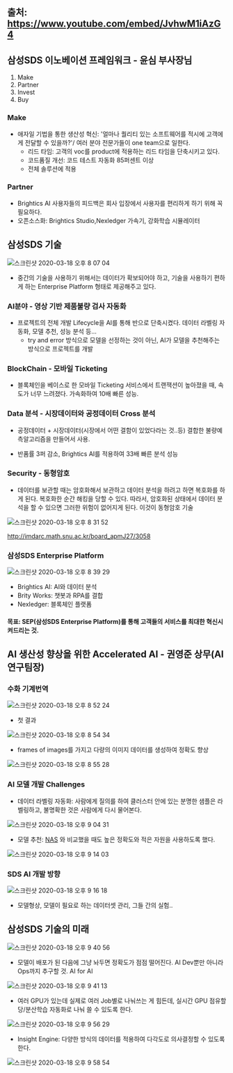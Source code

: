 ## 출처: https://www.youtube.com/embed/JvhwM1iAzG4

## 삼성SDS 이노베이션 프레임워크 - 윤심 부사장님

1) Make
2) Partner
3) Invest
4) Buy

### Make

- 애자일 기법을 통한 생산성 혁신: '얼마나 퀄리티 있는 소프트웨어를 적시에 고객에게 전달할 수 있을까?'/ 여러 분야 전문가들이 one team으로 일한다.
  * 리드 타임: 고객의 voc를 product에 적용하는 리드 타임을 단축시키고 있다.
  * 코드품질 개선: 코드 테스트 자동화 85퍼센트 이상
  * 전체 솔루션에 적용

### Partner

- Brightics AI 사용자들의 피드백은 회사 입장에서 사용자를 편리하게 하기 위해 꼭 필요하다.
- 오픈소스화: Brightics Studio,Nexledger 가속기, 강화학습 시뮬레이터

## 삼성SDS 기술

![스크린샷 2020-03-18 오후 8 07 04](https://user-images.githubusercontent.com/26040955/76954657-0a591100-6954-11ea-9a90-7407b694d4f0.png)

- 중간의 기술을 사용하기 위해서는 데이터가 확보되어야 하고, 기술을 사용하기 편하게 하는 Enterprise Platform 형태로 제공해주고 있다.

### AI분야 - 영상 기반 제품불량 검사 자동화

- 프로젝트의 전체 개발 Lifecycle을 AI를 통해 반으로 단축시켰다. 데이터 라벨링 자동화, 모델 추천, 성능 분석 등...
  * try and error 방식으로 모델을 선정하는 것이 아닌, AI가 모델을 추천해주는 방식으로 프로젝트를 개발

### BlockChain - 모바일 Ticketing

- 블록체인을 베이스로 한 모바일 Ticketing 서비스에서 트랜잭션이 높아졌을 때, 속도가 너무 느려졌다. 가속화하여 10배 빠른 성능.

### Data 분석 - 시장데이터와 공정데이터 Cross 분석

- 공정데이터 + 시장데이터(시장에서 어떤 결함이 있었다라는 것..등) 결합한 불량예측알고리즘을 만들어서 사용.

- 반품률 3퍼 감소, Brightics AI를 적용하여 33배 빠른 분석 성능

### Security - 동형암호

- 데이터를 보관할 때는 암호화해서 보관하고 데이터 분석을 하려고 하면 복호화를 하게 된다. 복호화한 순간 해킹을 당할 수 있다. 따라서, 암호화된
상태에서 데이터 분석을 할 수 있으면 그러한 위험이 없어지게 된다. 이것이 동형암호 기술

![스크린샷 2020-03-18 오후 8 31 52](https://user-images.githubusercontent.com/26040955/76956500-82750600-6957-11ea-8be8-1a6cd5b616c9.png)

http://imdarc.math.snu.ac.kr/board_apmJ27/3058

### 삼성SDS Enterprise Platform

![스크린샷 2020-03-18 오후 8 39 29](https://user-images.githubusercontent.com/26040955/76957095-92411a00-6958-11ea-840a-8412db72c0c6.png)

- Brightics AI: AI와 데이터 분석
- Brity Works: 챗봇과 RPA를 결합
- Nexledger: 블록체인 플랫폼


#### 목표: SEP(삼성SDS Enterprise Platform)를 통해 고객들의 서비스를 최대한 혁신시켜드리는 것. 

## AI 생산성 향상을 위한 Accelerated AI - 권영준 상무(AI 연구팀장)

### 수화 기계번역

![스크린샷 2020-03-18 오후 8 52 24](https://user-images.githubusercontent.com/26040955/76958082-6030b780-695a-11ea-84d9-5414a122e97a.png)

- 첫 결과

![스크린샷 2020-03-18 오후 8 54 34](https://user-images.githubusercontent.com/26040955/76958217-ad148e00-695a-11ea-8902-e89e9492235c.png)

- frames of images를 가지고 다량의 이미지 데이터를 생성하여 정확도 향상

![스크린샷 2020-03-18 오후 8 55 28](https://user-images.githubusercontent.com/26040955/76958285-cddce380-695a-11ea-9ebe-2db76cf571ab.png)

### AI 모델 개발 Challenges

- 데이터 라벨링 자동화: 사람에게 질의를 하여 클러스터 안에 있는 분명한 샘플은 라벨링하고, 불명확한 것은 사람에게 다시 물어본다.

![스크린샷 2020-03-18 오후 9 04 31](https://user-images.githubusercontent.com/26040955/76959004-11841d00-695c-11ea-8ce5-64382aaa0d33.png)

- 모델 추천: [NAS](http://www.secmem.org/blog/2019/07/19/Network-Architecture-Search/)
와 비교했을 때도 높은 정확도와 적은 자원을 사용하도록 했다.

![스크린샷 2020-03-18 오후 9 14 03](https://user-images.githubusercontent.com/26040955/76959666-670cf980-695d-11ea-829c-07d6749caede.png)


### SDS AI 개발 방향

![스크린샷 2020-03-18 오후 9 16 18](https://user-images.githubusercontent.com/26040955/76959824-b8b58400-695d-11ea-80f6-d3adec91126c.png)

- 모델형상, 모델이 필요로 하는 데이터셋 관리, 그들 간의 실험..


## 삼성SDS 기술의 미래

![스크린샷 2020-03-18 오후 9 40 56](https://user-images.githubusercontent.com/26040955/76961701-27e0a780-6961-11ea-9a71-13a473134a41.png)


- 모델이 배포가 된 다음에 그냥 놔두면 정확도가 점점 떨어진다. AI Dev뿐만 아니라 Ops까지 추구할 것. AI for AI

![스크린샷 2020-03-18 오후 9 41 13](https://user-images.githubusercontent.com/26040955/76961727-3202a600-6961-11ea-95ed-f6990b10a0c1.png)

- 여러 GPU가 있는데 실제로 여러 Job별로 나눠쓰는 게 힘든데, 실시간 GPU 점유할당/분산학습 자동화로 나눠 쓸 수 있도록 한다.

![스크린샷 2020-03-18 오후 9 56 29](https://user-images.githubusercontent.com/26040955/76962857-552e5500-6963-11ea-9d33-b8c8f125dae0.png)


- Insight Engine: 다양한 방식의 데이터를 적용하여 다각도로 의사결정할 수 있도록 한다.

![스크린샷 2020-03-18 오후 9 58 54](https://user-images.githubusercontent.com/26040955/76963024-a9d1d000-6963-11ea-9a3a-1109eab957d8.png)


